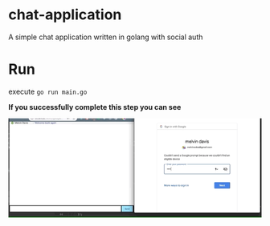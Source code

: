 # chat-application
A simple chat application written in golang with social auth

# Run
execute `go run main.go`

**If you successfully complete this step you can see**

![first step end result](https://github.com/melvinodsa/chat-application/raw/first-step/assets/Dec-12-2018%2000-53-43.gif)

